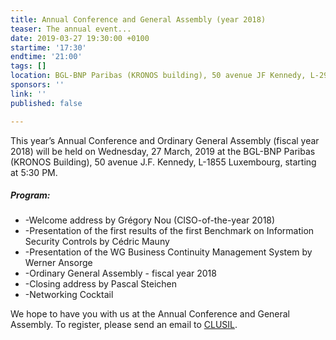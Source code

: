 ```yaml
---
title: Annual Conference and General Assembly (year 2018)
teaser: The annual event...
date: 2019-03-27 19:30:00 +0100
startime: '17:30'
endtime: '21:00'
tags: []
location: BGL-BNP Paribas (KRONOS building), 50 avenue JF Kennedy, L-2951 LUXEMBOURG
sponsors: ''
link: ''
published: false

---
```

This year’s Annual Conference and Ordinary General Assembly (fiscal year 2018) will be held on Wednesday, 27 March, 2019 at the BGL-BNP Paribas (KRONOS Building), 50 avenue J.F. Kennedy, L-1855 Luxembourg, starting at 5:30 PM.

##### Program:

* -Welcome address by Grégory Nou (CISO-of-the-year 2018)
* -Presentation of the first results of the first Benchmark on Information Security Controls by Cédric Mauny
* -Presentation of the WG Business Continuity Management System by Werner Ansorge
* -Ordinary General Assembly - fiscal year 2018
* -Closing address by Pascal Steichen
* -Networking Cocktail

We hope to have you with us at the Annual Conference and General Assembly. To register, please send an email to [CLUSIL](mailto:secgen@clusil.lu).